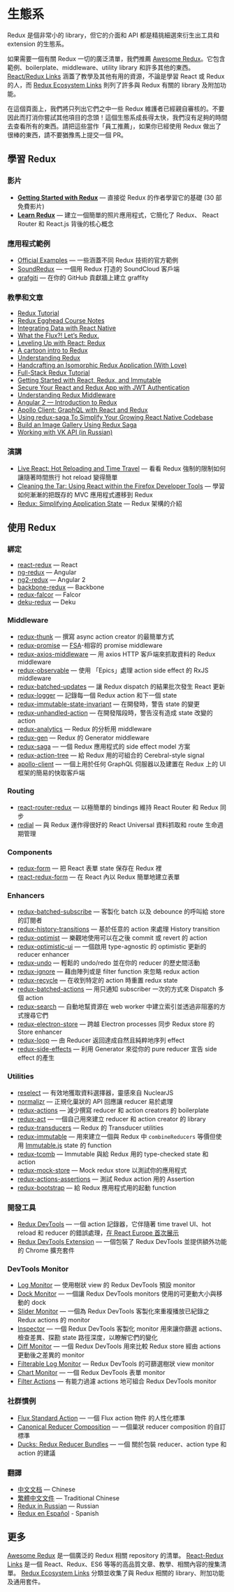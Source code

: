 # 生態系

Redux 是個非常小的 library，但它的介面和 API 都是精挑細選來衍生出工具和 extension 的生態系。

如果需要一個有關 Redux 一切的廣泛清單，我們推薦 [Awesome Redux](https://github.com/xgrommx/awesome-redux)。它包含範例、boilerplate、middleware、utility library 和許多其他的東西。[React/Redux Links](https://github.com/markerikson/react-redux-links) 涵蓋了教學及其他有用的資源，不論是學習 React 或 Redux 的人，而 [Redux Ecosystem Links](https://github.com/markerikson/redux-ecosystem-links) 則列了許多與 Redux 有關的 library 及附加功能。

在這個頁面上，我們將只列出它們之中一些 Redux 維護者已經親自審核的。不要因此而打消你嘗試其他項目的念頭！這個生態系成長得太快，我們沒有足夠的時間去查看所有的東西。請把這些當作「員工推薦」，如果你已經使用 Redux 做出了很棒的東西，請不要猶豫馬上提交一個 PR。

## 學習 Redux

### 影片

* **[Getting Started with Redux](https://egghead.io/series/getting-started-with-redux)** — 直接從 Redux 的作者學習它的基礎 (30 部免費影片)
* **[Learn Redux](https://learnredux.com)** — 建立一個簡單的照片應用程式，它簡化了 Redux、 React Router 和 React.js 背後的核心概念

### 應用程式範例

* [Official Examples](Examples.md) — 一些涵蓋不同 Redux 技術的官方範例
* [SoundRedux](https://github.com/andrewngu/sound-redux) — 一個用 Redux 打造的 SoundCloud 客戶端
* [grafgiti](https://github.com/mohebifar/grafgiti) — 在你的 GitHub 貢獻牆上建立 graffity

### 教學和文章

* [Redux Tutorial](https://github.com/happypoulp/redux-tutorial)
* [Redux Egghead Course Notes](https://github.com/tayiorbeii/egghead.io_redux_course_notes)
* [Integrating Data with React Native](http://makeitopen.com/tutorials/building-the-f8-app/data/)
* [What the Flux?! Let’s Redux.](https://blog.andyet.com/2015/08/06/what-the-flux-lets-redux)
* [Leveling Up with React: Redux](https://css-tricks.com/learning-react-redux/)
* [A cartoon intro to Redux](https://code-cartoons.com/a-cartoon-intro-to-redux-3afb775501a6)
* [Understanding Redux](http://www.youhavetolearncomputers.com/blog/2015/9/15/a-conceptual-overview-of-redux-or-how-i-fell-in-love-with-a-javascript-state-container)
* [Handcrafting an Isomorphic Redux Application (With Love)](https://medium.com/@bananaoomarang/handcrafting-an-isomorphic-redux-application-with-love-40ada4468af4)
* [Full-Stack Redux Tutorial](http://teropa.info/blog/2015/09/10/full-stack-redux-tutorial.html)
* [Getting Started with React, Redux, and Immutable](http://www.theodo.fr/blog/2016/03/getting-started-with-react-redux-and-immutable-a-test-driven-tutorial-part-2/)
* [Secure Your React and Redux App with JWT Authentication](https://auth0.com/blog/2016/01/04/secure-your-react-and-redux-app-with-jwt-authentication/)
* [Understanding Redux Middleware](https://medium.com/@meagle/understanding-87566abcfb7a)
* [Angular 2 — Introduction to Redux](https://medium.com/google-developer-experts/angular-2-introduction-to-redux-1cf18af27e6e)
* [Apollo Client: GraphQL with React and Redux](https://medium.com/apollo-stack/apollo-client-graphql-with-react-and-redux-49b35d0f2641)
* [Using redux-saga To Simplify Your Growing React Native Codebase](https://shift.infinite.red/using-redux-saga-to-simplify-your-growing-react-native-codebase-2b8036f650de)
* [Build an Image Gallery Using Redux Saga](http://joelhooks.com/blog/2016/03/20/build-an-image-gallery-using-redux-saga)
* [Working with VK API (in Russian)](https://www.gitbook.com/book/maxfarseer/redux-course-ru/details)

### 演講

* [Live React: Hot Reloading and Time Travel](http://youtube.com/watch?v=xsSnOQynTHs) — 看看 Redux 強制的限制如何讓隨著時間旅行 hot reload 變得簡單
* [Cleaning the Tar: Using React within the Firefox Developer Tools](https://www.youtube.com/watch?v=qUlRpybs7_c) — 學習如何漸漸的把既存的 MVC 應用程式遷移到 Redux
* [Redux: Simplifying Application State](https://www.youtube.com/watch?v=okdC5gcD-dM) — Redux 架構的介紹

## 使用 Redux

### 綁定

* [react-redux](https://github.com/gaearon/react-redux) — React
* [ng-redux](https://github.com/wbuchwalter/ng-redux) — Angular
* [ng2-redux](https://github.com/wbuchwalter/ng2-redux) — Angular 2
* [backbone-redux](https://github.com/redbooth/backbone-redux) — Backbone
* [redux-falcor](https://github.com/ekosz/redux-falcor) — Falcor
* [deku-redux](https://github.com/troch/deku-redux) — Deku

### Middleware

* [redux-thunk](http://github.com/gaearon/redux-thunk) — 撰寫 async action creator 的最簡單方式
* [redux-promise](https://github.com/acdlite/redux-promise) — [FSA](https://github.com/acdlite/flux-standard-action)-相容的 promise middleware
* [redux-axios-middleware](https://github.com/svrcekmichal/redux-axios-middleware) — 用 axios HTTP 客戶端來抓取資料的 Redux middleware
* [redux-observable](https://github.com/blesh/redux-observable/) — 使用 「Epics」處理 action side effect 的 RxJS middleware
* [redux-batched-updates](https://github.com/acdlite/redux-batched-updates) — 讓 Redux dispatch 的結果批次發生 React 更新
* [redux-logger](https://github.com/fcomb/redux-logger) — 記錄每一個 Redux action 和下一個 state
* [redux-immutable-state-invariant](https://github.com/leoasis/redux-immutable-state-invariant) — 在開發時，警告 state 的變更
* [redux-unhandled-action](https://github.com/socialtables/redux-unhandled-action) — 在開發階段時，警告沒有造成 state 改變的 action
* [redux-analytics](https://github.com/markdalgleish/redux-analytics) — Redux 的分析用 middleware
* [redux-gen](https://github.com/weo-edu/redux-gen) — Redux 的 Generator middleware
* [redux-saga](https://github.com/yelouafi/redux-saga) — 一個 Redux 應用程式的 side effect model 方案
* [redux-action-tree](https://github.com/cerebral/redux-action-tree) — 給 Redux 用的可組合的 Cerebral-style signal
* [apollo-client](https://github.com/apollostack/apollo-client) — 一個上用於任何 GraphQL 伺服器以及建置在 Redux 上的 UI 框架的簡易的快取客戶端

### Routing

* [react-router-redux](https://github.com/reactjs/react-router-redux) — 以極簡單的 bindings 維持 React Router 和 Redux 同步
* [redial](https://github.com/markdalgleish/redial) — 與 Redux 運作得很好的 React Universal 資料抓取和 route 生命週期管理

### Components

* [redux-form](https://github.com/erikras/redux-form) — 把 React 表單 state 保存在 Redux 裡
* [react-redux-form](https://github.com/davidkpiano/react-redux-form) — 在 React 內以 Redux 簡單地建立表單

### Enhancers

* [redux-batched-subscribe](https://github.com/tappleby/redux-batched-subscribe) — 客製化 batch 以及 debounce 的呼叫給 store 的訂閱者
* [redux-history-transitions](https://github.com/johanneslumpe/redux-history-transitions) — 基於任意的 action 來處理 History transition
* [redux-optimist](https://github.com/ForbesLindesay/redux-optimist) — 樂觀地使用可以在之後 commit 或 revert 的 action
* [redux-optimistic-ui](https://github.com/mattkrick/redux-optimistic-ui) — 一個啟用 type-agnostic 的 optimistic 更新的 reducer enhancer
* [redux-undo](https://github.com/omnidan/redux-undo) — 輕鬆的 undo/redo 並在你的 reducer 的歷史間活動
* [redux-ignore](https://github.com/omnidan/redux-ignore) — 藉由陣列或是 filter function 來忽略 redux action
* [redux-recycle](https://github.com/omnidan/redux-recycle) — 在收到特定的 action 時重置 redux state
* [redux-batched-actions](https://github.com/tshelburne/redux-batched-actions) — 用只通知 subscriber 一次的方式來 Dispatch 多個 action
* [redux-search](https://github.com/treasure-data/redux-search) — 自動地幫資源在 web worker 中建立索引並透過非阻塞的方式搜尋它們
* [redux-electron-store](https://github.com/samiskin/redux-electron-store) — 跨越 Electron processes 同步 Redux store 的 Store enhancer
* [redux-loop](https://github.com/raisemarketplace/redux-loop) — 由 Reducer 返回達成自然且純粹地序列 effect
* [redux-side-effects](https://github.com/salsita/redux-side-effects) — 利用 Generator 來從你的 pure reducer 宣告 side effect 的產生

### Utilities

* [reselect](https://github.com/faassen/reselect) — 有效地獲取資料選擇器，靈感來自 NuclearJS
* [normalizr](https://github.com/gaearon/normalizr) — 正規化巢狀的 API 回應讓 reducer 易於處理
* [redux-actions](https://github.com/acdlite/redux-actions) — 減少撰寫 reducer 和 action creators 的 boilerplate
* [redux-act](https://github.com/pauldijou/redux-act) — 一個自己用來建立 reducer 和 action creator 的 library
* [redux-transducers](https://github.com/acdlite/redux-transducers) — Redux 的 Transducer utilities
* [redux-immutable](https://github.com/gajus/redux-immutable) — 用來建立一個與 Redux 中 `combineReducers` 等價但使用 [Immutable.js](https://facebook.github.io/immutable-js/) state 的 function
* [redux-tcomb](https://github.com/gcanti/redux-tcomb) — Immutable 與給 Redux 用的 type-checked state 和 action
* [redux-mock-store](https://github.com/arnaudbenard/redux-mock-store) — Mock redux store 以測試你的應用程式
* [redux-actions-assertions](https://github.com/dmitry-zaets/redux-actions-assertions) — 測試 Redux action 用的 Assertion
* [redux-bootstrap](https://github.com/remojansen/redux-bootstrap) — 給 Redux 應用程式用的起動 function

### 開發工具

* [Redux DevTools](http://github.com/gaearon/redux-devtools) — 一個 action 記錄器，它伴隨著 time travel UI、hot reload 和 reducer 的錯誤處理，[在 React Europe 首次展示](https://www.youtube.com/watch?v=xsSnOQynTHs)
* [Redux DevTools Extension](https://github.com/zalmoxisus/redux-devtools-extension) — 一個包裝了 Redux DevTools 並提供額外功能的 Chrome 擴充套件

### DevTools Monitor

* [Log Monitor](https://github.com/gaearon/redux-devtools-log-monitor) — 使用樹狀 view 的 Redux DevTools 預設 monitor
* [Dock Monitor](https://github.com/gaearon/redux-devtools-dock-monitor) — 一個讓 Redux DevTools monitors 使用的可更動大小與移動的 dock
* [Slider Monitor](https://github.com/calesce/redux-slider-monitor) — 一個為 Redux DevTools 客製化來重複播放已紀錄之 Redux actions 的 monitor
* [Inspector](https://github.com/alexkuz/redux-devtools-inspector) — 一個 Redux DevTools 客製化 monitor 用來讓你篩選 actions、檢查差異、探勘 state 路徑深度，以瞭解它們的變化
* [Diff Monitor](https://github.com/whetstone/redux-devtools-diff-monitor) — 一個 Redux DevTools 用來比較 Redux store 經由 actions 更動後之差異的 monitor
* [Filterable Log Monitor](https://github.com/bvaughn/redux-devtools-filterable-log-monitor/) — Redux DevTools 的可篩選樹狀 view monitor
* [Chart Monitor](https://github.com/romseguy/redux-devtools-chart-monitor) — 一個 Redux DevTools 表單 monitor
* [Filter Actions](https://github.com/zalmoxisus/redux-devtools-filter-actions) — 有能力過濾 actions 地可組合 Redux DevTools monitor

### 社群慣例

* [Flux Standard Action](https://github.com/acdlite/flux-standard-action) — 一個 Flux action 物件 的人性化標準
* [Canonical Reducer Composition](https://github.com/gajus/canonical-reducer-composition) — 一個巢狀 reducer composition 的自訂標準
* [Ducks: Redux Reducer Bundles](https://github.com/erikras/ducks-modular-redux) — 一個 關於包裝 reducer、action type 和 action 的建議

### 翻譯

* [中文文档](http://camsong.github.io/redux-in-chinese/) — Chinese
* [繁體中文文件](https://github.com/chentsulin/redux) — Traditional Chinese
* [Redux in Russian](https://github.com/rajdee/redux-in-russian) — Russian
* [Redux en Español](http://es.redux.js.org/) - Spanish

## 更多

[Awesome Redux](https://github.com/xgrommx/awesome-redux) 是一個廣泛的 Redux 相關 repository 的清單。
[React-Redux Links](https://github.com/markerikson/react-redux-links) 是一個 React、Redux、ES6 等等的高品質文章、教學、相關內容的搜集清單。
[Redux Ecosystem Links](https://github.com/markerikson/redux-ecosystem-links) 分類並收集了與 Redux 相關的 library、附加功能及通用套件。
